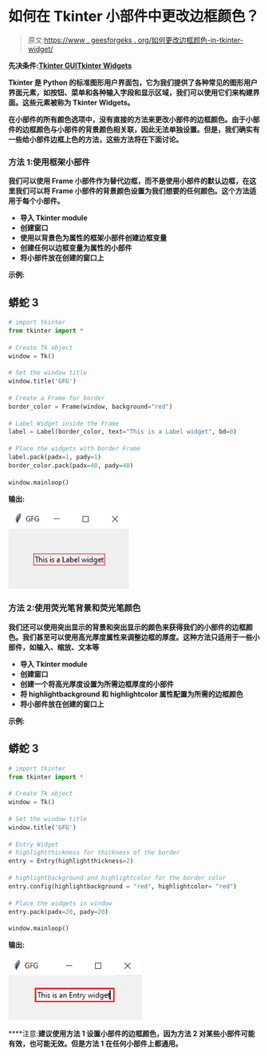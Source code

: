 # 如何在 Tkinter 小部件中更改边框颜色？

> 原文:[https://www . geesforgeks . org/如何更改边框颜色-in-tkinter-widget/](https://www.geeksforgeeks.org/how-to-change-border-color-in-tkinter-widget/)

**先决条件:**[**Tkinter GUI**](https://www.geeksforgeeks.org/python-gui-tkinter/)**[**Tkinter Widgets**](https://www.geeksforgeeks.org/what-are-widgets-in-tkinter/)**

**Tkinter 是 Python 的标准图形用户界面包，它为我们提供了各种常见的图形用户界面元素，如按钮、菜单和各种输入字段和显示区域，我们可以使用它们来构建界面。这些元素被称为 Tkinter Widgets。**

**在小部件的所有颜色选项中，没有直接的方法来更改小部件的边框颜色。由于小部件的边框颜色与小部件的背景颜色相关联，因此无法单独设置。但是，我们确实有一些给小部件边框上色的方法，这些方法将在下面讨论。**

### ****方法 1:使用框架小部件****

**我们可以使用 Frame 小部件作为替代边框，而不是使用小部件的默认边框，在这里我们可以将 Frame 小部件的背景颜色设置为我们想要的任何颜色。这个方法适用于每个小部件。**

*   **导入 Tkinter module**
*   **创建窗口**
*   **使用以背景色为属性的框架小部件创建边框变量**
*   **创建任何以边框变量为属性的小部件**
*   **将小部件放在创建的窗口上**

****示例:****

## **蟒蛇 3**

```py
# import tkinter
from tkinter import *

# Create Tk object
window = Tk()

# Set the window title
window.title('GFG')

# Create a Frame for border
border_color = Frame(window, background="red")

# Label Widget inside the Frame
label = Label(border_color, text="This is a Label widget", bd=0)

# Place the widgets with border Frame
label.pack(padx=1, pady=1)
border_color.pack(padx=40, pady=40)

window.mainloop()
```

****输出:****

**![](img/5cd9c28a419ef20872f4c59842364afb.png)**

### **方法 2:使用荧光笔背景和荧光笔颜色**

**我们还可以使用突出显示的背景和突出显示的颜色来获得我们的小部件的边框颜色。我们甚至可以使用高光厚度属性来调整边框的厚度。这种方法只适用于一些小部件，如输入、缩放、文本等**

*   **导入 Tkinter module**
*   **创建窗口**
*   **创建一个将高光厚度设置为所需边框厚度的小部件**
*   **将 highlightbackground 和 highlightcolor 属性配置为所需的边框颜色**
*   **将小部件放在创建的窗口上**

****示例:****

## **蟒蛇 3**

```py
# import tkinter
from tkinter import *

# Create Tk object
window = Tk()

# Set the window title
window.title('GFG')

# Entry Widget
# highlightthickness for thickness of the border
entry = Entry(highlightthickness=2)

# highlightbackground and highlightcolor for the border color
entry.config(highlightbackground = "red", highlightcolor= "red")

# Place the widgets in window
entry.pack(padx=20, pady=20)

window.mainloop()
```

****输出:****

**![](img/bfded2730097b0fbd31e1b1eff11640e.png)**

****注意:**建议使用方法 1 设置小部件的边框颜色，因为方法 2 对某些小部件可能有效，也可能无效。但是方法 1 在任何小部件上都通用。**